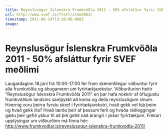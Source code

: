 ```yaml
---
title: Reynslusögur Íslenskra Frumkvöðla 2011 - 50% afsláttur fyrir SVEF meðlimi
url: http://www.svef.is/frett/item3963/
timestamp: 2011-06-14T13:16:00.000Z
image:
---
```


# Reynslusögur Íslenskra Frumkvöðla 2011 - 50% afsláttur fyrir SVEF meðlimi

Laugardaginn 18.júní frá 10:00-17:00 fer fram skemmtilegur viðburður fyrir alla frumkvöðla og áhugamenn um fyrirtækjarekstur. Viðburðurinn heitir "Reynslusögur Íslenskra Frumkvöðla 2011"  en þar hafa nokkrir af öflugustu frumkvöðlum landsins samþykkt að koma og deila reynslusögum sínum. Hvernig voru þeirra fyrstu skref í fyrirtækjarekstri, hvað gekk vel hjá þeim og hvað gekk illa? Hvað lærðu þeir af þessum ferli og hvaða ráðleggingar gætu þeir gefið ykkur til að þið getið náð árangri í ykkar fyrirtækjum. Frekari upplýsingar um viðburðinn má finna hér: http://www.frumkvodlar.is/reynslusogur-islenskra-frumkvodla-2011/
